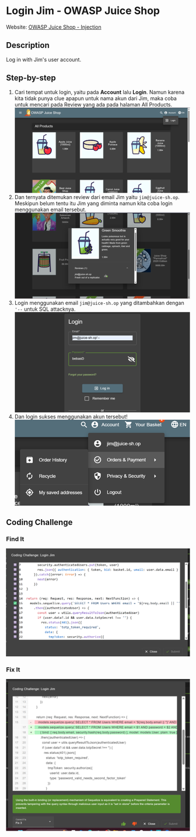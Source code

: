 # Login Jim - OWASP Juice Shop
Website: [OWASP Juice Shop - Injection](https://demo.owasp-juice.shop/#/score-board?categories=Injection)

## Description <br>
Log in with Jim's user account.

## Step-by-step 
1. Cari tempat untuk login, yaitu pada **Account** lalu **Login**. Namun karena kita tidak punya clue apapun untuk nama akun dari Jim, maka coba untuk mencari pada Review yang ada pada halaman All Products.
![alt text](image-1.png)
2. Dan ternyata ditemukan review dari email Jim yaitu ```jim@juice-sh.op```. Meskipun belum tentu itu Jim yang diminta namun kita coba login menggunakan email tersebut.
![alt text](image-3.png)
3. Login menggunakan email ```jim@juice-sh.op``` yang ditambahkan dengan ```'--``` untuk SQL attacknya.
![alt text](image-4.png)
4. Dan login sukses menggunakan akun tersebut!
![alt text](image-5.png)

## Coding Challenge
### Find It
![alt text](image-39.png)
### Fix It
![alt text](image-40.png)